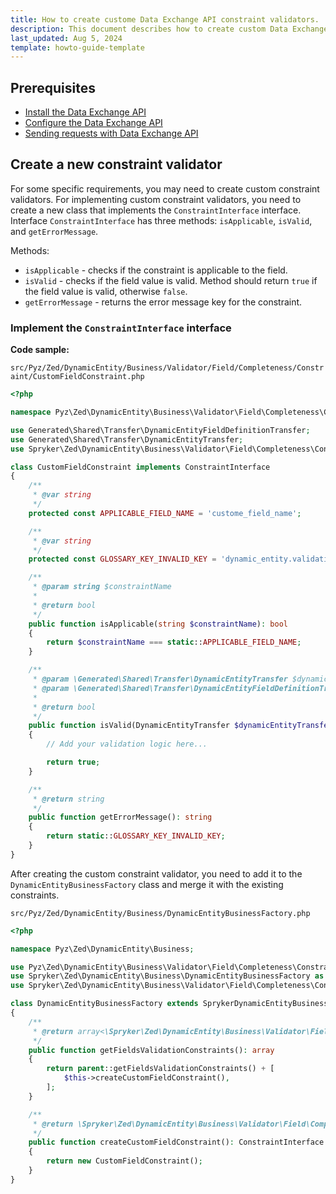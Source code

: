 ```yaml
---
title: How to create custome Data Exchange API constraint validators. 
description: This document describes how to create custom Data Exchange API constraint validators.
last_updated: Aug 5, 2024
template: howto-guide-template
---
```



## Prerequisites  

* [Install the Data Exchange API](/docs/pbc/all/data-exchange/{{page.version}}/install-and-upgrade/install-the-data-exchange-api.html)
* [Configure the Data Exchange API](/docs/pbc/all/data-exchange/{{page.version}}/configure-data-exchange-api.html)
* [Sending requests with Data Exchange API](/docs/pbc/all/data-exchange/{{page.version}}/sending-requests-with-data-exchange-api.md)


## Create a new constraint validator

For some specific requirements, you may need to create custom constraint validators. 
For implementing custom constraint validators, you need to create a new class that implements the `ConstraintInterface` interface.
Interface `ConstraintInterface` has three methods: `isApplicable`, `isValid`, and `getErrorMessage`.

Methods:
* `isApplicable` - checks if the constraint is applicable to the field.
* `isValid` - checks if the field value is valid. Method should return `true` if the field value is valid, otherwise `false`.
* `getErrorMessage` - returns the error message key for the constraint.


### Implement the `ConstraintInterface` interface

**Code sample:**

`src/Pyz/Zed/DynamicEntity/Business/Validator/Field/Completeness/Constraint/CustomFieldConstraint.php`
```php
<?php

namespace Pyz\Zed\DynamicEntity\Business\Validator\Field\Completeness\Constraint;

use Generated\Shared\Transfer\DynamicEntityFieldDefinitionTransfer;
use Generated\Shared\Transfer\DynamicEntityTransfer;
use Spryker\Zed\DynamicEntity\Business\Validator\Field\Completeness\Constraint\ConstraintInterface;

class CustomFieldConstraint implements ConstraintInterface
{
    /**
     * @var string
     */
    protected const APPLICABLE_FIELD_NAME = 'custome_field_name';

    /**
     * @var string
     */
    protected const GLOSSARY_KEY_INVALID_KEY = 'dynamic_entity.validation.invalid_key';

    /**
     * @param string $constraintName
     *
     * @return bool
     */
    public function isApplicable(string $constraintName): bool
    {
        return $constraintName === static::APPLICABLE_FIELD_NAME;
    }

    /**
     * @param \Generated\Shared\Transfer\DynamicEntityTransfer $dynamicEntityTransfer
     * @param \Generated\Shared\Transfer\DynamicEntityFieldDefinitionTransfer $fieldDefinitionTransfer
     *
     * @return bool
     */
    public function isValid(DynamicEntityTransfer $dynamicEntityTransfer, DynamicEntityFieldDefinitionTransfer $fieldDefinitionTransfer): bool
    {
        // Add your validation logic here...

        return true;
    }

    /**
     * @return string
     */
    public function getErrorMessage(): string
    {
        return static::GLOSSARY_KEY_INVALID_KEY;
    }
}

```

After creating the custom constraint validator, you need to add it to the `DynamicEntityBusinessFactory` class and merge it with the existing constraints.

`src/Pyz/Zed/DynamicEntity/Business/DynamicEntityBusinessFactory.php`
```php
<?php

namespace Pyz\Zed\DynamicEntity\Business;

use Pyz\Zed\DynamicEntity\Business\Validator\Field\Completeness\Constraint\CustomFieldConstraint;
use Spryker\Zed\DynamicEntity\Business\DynamicEntityBusinessFactory as SprykerDynamicEntityBusinessFactory;
use Spryker\Zed\DynamicEntity\Business\Validator\Field\Completeness\Constraint\ConstraintInterface;

class DynamicEntityBusinessFactory extends SprykerDynamicEntityBusinessFactory
{
    /**
     * @return array<\Spryker\Zed\DynamicEntity\Business\Validator\Field\Completeness\Constraint\ConstraintInterface>
     */
    public function getFieldsValidationConstraints(): array
    {
        return parent::getFieldsValidationConstraints() + [
            $this->createCustomFieldConstraint(),
        ];
    }

    /**
     * @return \Spryker\Zed\DynamicEntity\Business\Validator\Field\Completeness\Constraint\ConstraintInterface
     */
    public function createCustomFieldConstraint(): ConstraintInterface
    {
        return new CustomFieldConstraint();
    }
}
```
